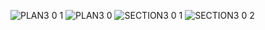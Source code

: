 ![PLAN3 0 1](https://user-images.githubusercontent.com/90564579/138347441-ed83b7a0-a072-4f0a-8398-0adbea7908fc.png)
![PLAN3 0](https://user-images.githubusercontent.com/90564579/138347447-a0115e71-3f0f-48f3-814a-fbbcc0858bd7.png)
![SECTION3 0 1](https://user-images.githubusercontent.com/90564579/138347450-2e12f3e3-c681-4c7b-8ee7-c25ab3f6f21d.png)
![SECTION3 0 2](https://user-images.githubusercontent.com/90564579/138347453-df399a8f-8fa9-4183-bc81-d31704930424.png)
